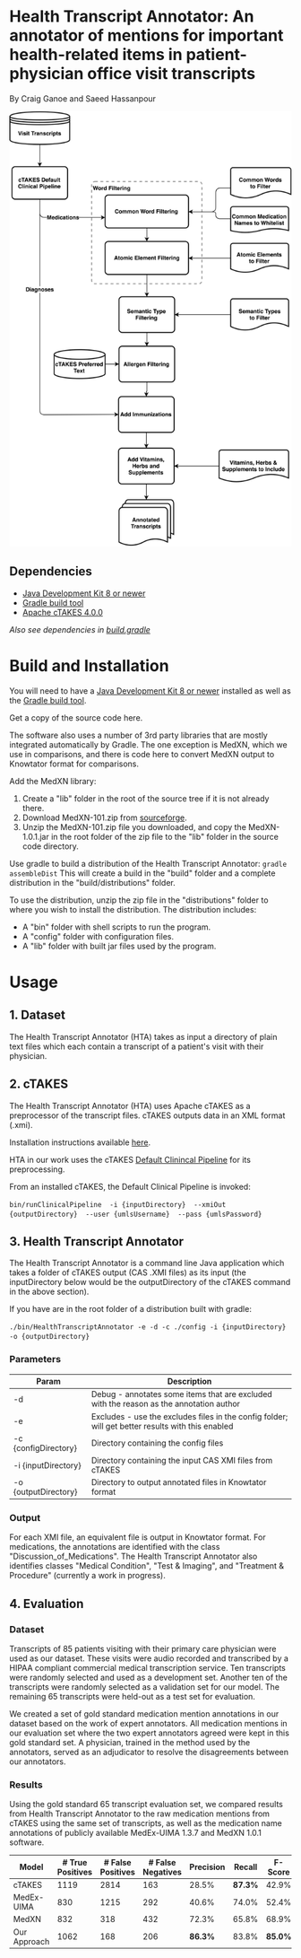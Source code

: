 # Health Transcript Annotator: An annotator of mentions for important health-related items in patient-physician office visit transcripts

By Craig Ganoe and Saeed Hassanpour


![Medication Approach](./figures/MedicationApproach.png)

## Dependencies
* [Java Development Kit 8 or newer](https://jdk.java.net/)
* [Gradle build tool](https://gradle.org/install/)
* [Apache cTAKES 4.0.0](https://ctakes.apache.org/)

_Also see dependencies in [build.gradle](./build.gradle)_

# Build and Installation
You will need to have a [Java Development Kit 8 or newer](https://jdk.java.net/) installed as well as the [Gradle build tool](https://gradle.org/install/).

Get a copy of the source code here. 

The software also uses a number of 3rd party libraries that are mostly integrated automatically by Gradle. The one exception is MedXN, which we use in comparisons, and there is code here to convert MedXN output to Knowtator format for comparisons. 

Add the MedXN library:
1. Create a "lib" folder in the root of the source tree if it is not already there.
2. Download MedXN-101.zip from [sourceforge](https://sourceforge.net/projects/ohnlp/files/MedXN/1.0.1/).
3. Unzip the MedXN-101.zip file you downloaded, and copy the MedXN-1.0.1.jar in the root folder of the zip file to the "lib" folder in the source code directory.

Use gradle to build a distribution of the Health Transcript Annotator:
`gradle assembleDist`
This will create a build in the "build" folder and a complete distribution in the "build/distributions" folder.

To use the distribution, unzip the zip file in the "distributions" folder to where you wish to install the distribution. The distribution includes:
- A "bin" folder with shell scripts to run the program.
- A "config" folder with configuration files.
- A "lib" folder with built jar files used by the program.

# Usage

## 1. Dataset
The Health Transcript Annotator (HTA) takes as input a directory of plain text files which each contain a transcript of a patient's visit with their physician.


## 2. cTAKES
The Health Transcript Annotator (HTA) uses Apache cTAKES as a preprocessor of the transcript files. cTAKES outputs data in an XML format (.xmi). 

Installation instructions available [here](https://cwiki.apache.org/confluence/display/CTAKES/cTAKES+4.0+User+Install+Guide).

HTA in our work uses the cTAKES [Default Clinincal Pipeline](https://cwiki.apache.org/confluence/display/CTAKES/Default+Clinical+Pipeline) for its preprocessing.

From an installed cTAKES, the Default Clinical Pipeline is invoked:

`bin/runClinicalPipeline  -i {inputDirectory}  --xmiOut {outputDirectory}  --user {umlsUsername}  --pass {umlsPassword}`

## 3. Health Transcript Annotator
The Health Transcript Annotator is a command line Java application which takes a folder of cTAKES output (CAS .XMI files) as its input (the inputDirectory below would be the outputDirectory of the cTAKES command in the above section).

If you have are in the root folder of a distribution built with gradle:

`./bin/HealthTranscriptAnnotator -e -d -c ./config -i {inputDirectory} -o {outputDirectory}`

### Parameters
| Param | Description |
| --- | ----------- |
| -d | Debug - annotates some items that are excluded with the reason as the annotation author |
| -e | Excludes - use the excludes files in the config folder; will get better results with this enabled |
| -c {configDirectory} | Directory containing the config files |
| -i {inputDirectory} | Directory containing the input CAS XMI files from cTAKES |
| -o {outputDirectory} | Directory to output annotated files in Knowtator format |

### Output
For each XMI file, an equivalent file is output in Knowtator format. For medications, the annotations are identified with the class "Discussion\_of\_Medications". The Health Transcript Annotator also identifies classes "Medical Condition", "Test & Imaging", and "Treatment & Procedure" (currently a work in progress).

## 4. Evaluation
### Dataset 
Transcripts of 85 patients visiting with their primary care physician were used as our dataset. These visits were audio recorded and transcribed by a HIPAA compliant commercial medical transcription service. Ten transcripts were randomly selected and used as a development set. Another ten of the  transcripts were randomly selected as a validation set for our model. The remaining 65 transcripts were held-out as a test set for evaluation.

We created a set of gold standard medication mention annotations in our dataset based on the work of expert annotators. All medication mentions in our evaluation set where the two expert annotators agreed were kept in this gold standard set. A physician, trained in the method used by the annotators, served as an adjudicator to resolve the disagreements between our annotators.

### Results

Using the gold standard 65 transcript evaluation set, we compared results from Health Transcript Annotator to the raw medication mentions from cTAKES using the same set of transcripts, as well as the medication name annotations of publicly available MedEx-UIMA 1.3.7 and MedXN 1.0.1 software.

|     Model           |     # True Positives    |     # False Positives    |     # False Negatives    |     Precision    |     Recall    |     F-Score    |
|---------------------|-------------------------|--------------------------|--------------------------|------------------|---------------|----------------|
|     cTAKES          |     1119                |     2814                 |     163                  |     28.5%        |   __87.3%__   |     42.9%      |
|     MedEx-UIMA      |     830                 |     1215                 |     292                  |     40.6%        |     74.0%     |     52.4%      |
|     MedXN           |     832                 |     318                  |     432                  |     72.3%        |     65.8%     |     68.9%      |
|     Our Approach    |     1062                |     168                  |     206                  |   __86.3%__      |     83.8%     |   __85.0%__    |
